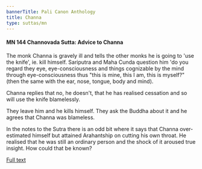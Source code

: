 ```yaml
---
bannerTitle: Pali Canon Anthology
title: Channa
type: suttas/mn
---
```


#### MN 144 Channovada Sutta: Advice to Channa

The monk Channa is gravely ill and tells the other monks he is going to 'use
the knife', ie. kill himself. Sariputra and Maha Cunda question him 'do you
regard they eye, eye-consciousness and things cognizable by the mind through
eye-consciousness thus "this is mine, this I am, this is myself?" (then the
same with the ear, nose, tongue, body and mind).

Channa replies that no, he doesn't, that he has realised cessation and so will
use the knife blamelessly.

They leave him and he kills himself. They ask the Buddha about it and he agrees
that Channa was blameless.

In the notes to the Sutra there is an odd bit where it says that Channa
over-estimated himself but attained Arahantship on cutting his own throat. He
realised that he was still an ordinary person and the shock of it aroused true
insight. How could that be known?


[Full text](http://www.suttas.com/mn-144-channovada-sutta-advice-to-channa.html)
